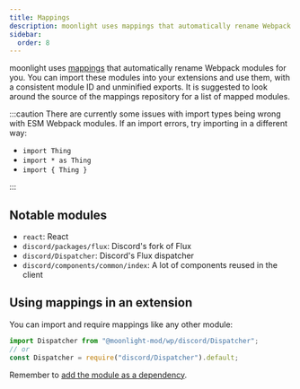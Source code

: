 ```yaml
---
title: Mappings
description: moonlight uses mappings that automatically rename Webpack modules for you.
sidebar:
  order: 8
---
```


moonlight uses [mappings](https://github.com/moonlight-mod/mappings) that automatically rename Webpack modules for you. You can import these modules into your extensions and use them, with a consistent module ID and unminified exports. It is suggested to look around the source of the mappings repository for a list of mapped modules.

:::caution
There are currently some issues with import types being wrong with ESM Webpack modules. If an import errors, try importing in a different way:

- `import Thing`
- `import * as Thing`
- `import { Thing }`

:::

## Notable modules

- `react`: React
- `discord/packages/flux`: Discord's fork of Flux
- `discord/Dispatcher`: Discord's Flux dispatcher
- `discord/components/common/index`: A lot of components reused in the client

## Using mappings in an extension

You can import and require mappings like any other module:

```ts
import Dispatcher from "@moonlight-mod/wp/discord/Dispatcher";
// or
const Dispatcher = require("discord/Dispatcher").default;
```

Remember to [add the module as a dependency](/ext-dev/webpack#webpack-module-dependencies).
